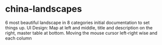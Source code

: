# china-landscapes
6 most beautiful landscape in 8 categories
initial documentation to set things up.
UI Design:
    Map at left and middle, title and description on the right, master table at bottom.
    Moving the mouse cursor left-right wise and each column
